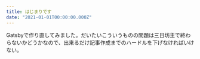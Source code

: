 ```yaml
---
title: はじまりです
date: "2021-01-01T00:00:00.000Z"
---
```


Gatsbyで作り直してみました。だいたいこういうものの問題は三日坊主で終わらないかどうかなので、出来るだけ記事作成までのハードルを下げなければいけない。
